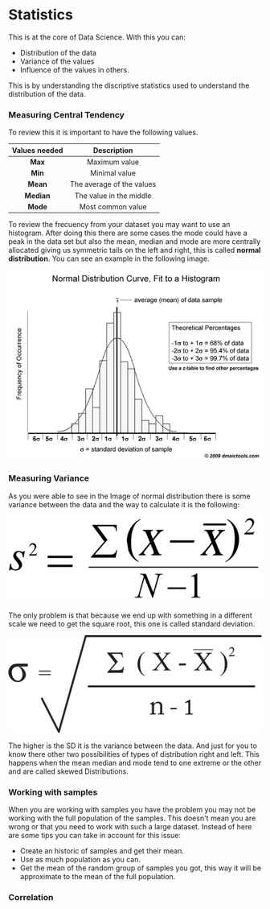 # Statistics

This is at the core of Data Science. With this you can:
- Distribution of the data 
- Variance of the values
- Influence of the values in others.

This is by understanding the discriptive statistics used to understand the distribution of the data.

### Measuring Central Tendency

To review this it is important to have the following values.

| Values needed |Description			   |
| :---:         |:---:  				   |
| **Max**       |Maximum value 			   |
| **Min**       |Minimal value			   | 
| **Mean**      |The average of the values | 
| **Median**    |The value in the middle   |
| **Mode**    	|Most common value   	   |	 

To review the frecuency from your dataset you may want to use an histogram. After doing this there are some cases the mode could have a peak in the data set but also 
the mean, median and mode are more centrally allocated giving us symmetric tails on the left and right, this is called **normal distribution**. You can see an example in the following image.

![Normal Distribution](https://github.com/Gomezrbz/Data-Science/blob/master/Images/normal_distribution.PNG)

### Measuring Variance

As you were able to see in the Image of normal distribution there is some variance between the data and the way to calculate it is the following:

![Variance](https://github.com/Gomezrbz/Data-Science/blob/master/Images/Variance.png)

The only problem is that because we end up with something in a different scale we need to get the square root, this one is called standard deviation.

![Standard Deviation](https://github.com/Gomezrbz/Data-Science/blob/master/Images/Standard_Deviation.png)

The higher is the SD it is the variance between the data. And just for you to know there other two possibilities of types of distribution right and left. This happens when the mean median and mode tend to one extreme or the other and are called skewed Distributions.

### Working with samples

When you are working with samples you have the problem you may not be working with the full population of the samples. This doesn't mean you are wrong or that you need to work with such a large dataset. 
Instead of here are some tips you can take in account for this issue:

- Create an historic of samples and get their mean.
- Use as much population as you can.
- Get the mean of the random group of samples you got, this way it will be approximate to the mean of the full population.

### Correlation 




